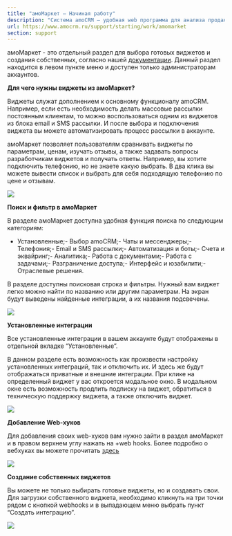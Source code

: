 ```yaml
---
title: "амоМаркет — Начиная работу"
description: "Система amoCRM – удобная web программа для анализа продаж, доступная в режиме online из любой точки мира! Подробности узнавайте по указанным на сайте телефонам в Москве."
url: https://www.amocrm.ru/support/starting/work/amomarket
section: support
---
```


амоМаркет - это отдельный раздел для выбора готовых виджетов и создания собственных, согласно нашей [документации](https://www.amocrm.ru/developers/content/crm_platform/platform-abilities). Данный раздел находится в левом пункте меню и доступен только администраторам аккаунтов.

**Для чего нужны виджеты из амоМаркет?**

Виджеты служат дополнением к основному функционалу amoCRM. Например, если есть необходимость делать массовые рассылки постоянным клиентам, то можно воспользоваться одним из виджетов из блока email и SMS рассылки. И после выбора и подключения виджета вы можете автоматизировать процесс рассылки в аккаунте.

амоМаркет позволяет пользователям сравнивать виджеты по параметрам, ценам, изучать отзывы, а также задавать вопросы разработчикам виджетов и получать ответы. Например, вы хотите подключить телефонию, но не знаете какую выбрать. В два клика вы можете вывести список и выбрать для себя подходящую телефонию по цене и отзывам.

![](/uploads/2022/06/Screenshot_1.png)

**Поиск и фильтр в амоМаркет**

В разделе амоМаркет доступна удобная функция поиска по следующим категориям:

- Установленные;- Выбор amoCRM;- Чаты и мессенджеры;- Телефония;- Email и SMS рассылки;- Автоматизация и боты;- Счета и эквайринг;- Аналитика;- Работа с документами;- Работа с задачами;- Разграничение доступа;- Интерфейс и юзабилити;- Отраслевые решения.

В разделе доступны поисковая строка и фильтры. Нужный вам виджет легко можно найти по названию или другим параметрам. На экран будут выведены найденные интеграции, а их названия подсвечены.

![](/uploads/2022/06/Screenshot_2.png)

**Установленные интеграции**

Все установленные интеграции в вашем аккаунте будут отображены в отдельной вкладке “Установленные”.

В данном разделе есть возможность как произвести настройку установленных интеграций, так и отключить их. И здесь же будут отображаться приватные и внешние интеграции.
При клике на определенный виджет у вас откроется модальное окно. В модальном окне есть возможность продлить подписку на виджет, обратиться в техническую поддержку виджета, а также отключить виджет.

![](/uploads/2022/06/Screenshot_3.png)

**Добавление Web-хуков**

Для добавления своих web-хуков вам нужно зайти в раздел амоМаркет и в правом верхнем углу нажать на +web hooks.
Более подробно о вебхуках вы можете прочитать [здесь](https://www.amocrm.ru/developers/content/crm_platform/webhooks-format)

![](/uploads/2022/06/Screenshot_4.png)

**Создание собственных виджетов**

Вы можете не только выбирать готовые виджеты, но и создавать свои. Для загрузки собственного виджета, необходимо кликнуть на три точки рядом с кнопкой webhooks и в выпадающем меню выбрать пункт “Создать интеграцию”.

![](/uploads/2022/06/Screenshot_5.png)